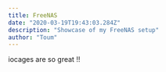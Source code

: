 ```yaml
---
title: FreeNAS
date: "2020-03-19T19:43:03.284Z"
description: "Showcase of my FreeNAS setup"
author: "Toum"
---
```


iocages are so great !!

